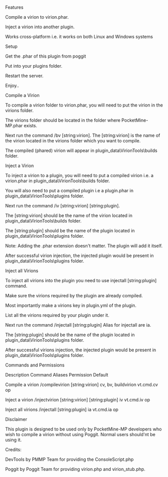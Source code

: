 Features

Compile a virion to virion.phar.

Inject a virion into another plugin.

Works cross-platform i.e. it works on both Linux and Windows systems

Setup

Get the .phar of this plugin from poggit

Put into your plugins folder.

Restart the server.

Enjoy..

Compile a Virion

To compile a virion folder to virion.phar, you will need to put the virion in the virions folder.

The virions folder should be located in the folder where PocketMine-MP.phar exists.

Next run the command /bv [string:virion]. The [string:virion] is the name of the virion located in the virions folder which you want to compile.

The compiled (phared) virion will appear in plugin_data\VirionTools\builds folder.

Inject a Virion

To inject a virion to a plugin, you will need to put a compiled virion i.e. a virion.phar in plugin_data\VirionTools\builds folder.

You will also need to put a compiled plugin i.e a plugin.phar in plugin_data\VirionTools\plugins folder.

Next run the command /iv [string:virion] [string:plugin].

The [string:virion] should be the name of the virion located in plugin_data\VirionTools\builds folder.

The [string:plugin] should be the name of the plugin located in plugin_data\VirionTools\plugins folder.

Note: Adding the .phar extension doesn't matter. The plugin will add it itself.

After successful virion injection, the injected plugin would be present in plugin_data\VirionTools\plugins folder.

Inject all Virions

To inject all virions into the plugin you need to use injectall [string:plugin] command.

Make sure the virions required by the plugin are already compiled.

Most importantly make a virions key in plugin.yml of the plugin.

List all the virions required by your plugin under it.

Next run the command /injectall [string:plugin] Alias for injectall are ia.

The [string:plugin] should be the name of the plugin located in plugin_data\VirionTools\plugins folder.

After successful virions injection, the injected plugin would be present in plugin_data\VirionTools\plugins folder.

Commands and Permissions

Description	Command	Aliases	Permission	Default

Compile a virion	/compilevirion [string:virion]	cv, bv, buildvirion	vt.cmd.cv	op

Inject a virion	/injectvirion [string:virion] [string:plugin]	iv	vt.cmd.iv	op

Inject all virions	/injectall [string:plugin]	ia	vt.cmd.ia	op

Disclaimer

This plugin is designed to be used only by PocketMine-MP developers who wish to compile a virion without using Poggit. Normal users should'nt be using it.

Credits:

DevTools by PMMP Team for providing the ConsoleScript.php

Poggit by Poggit Team for providing virion.php and virion_stub.php.

